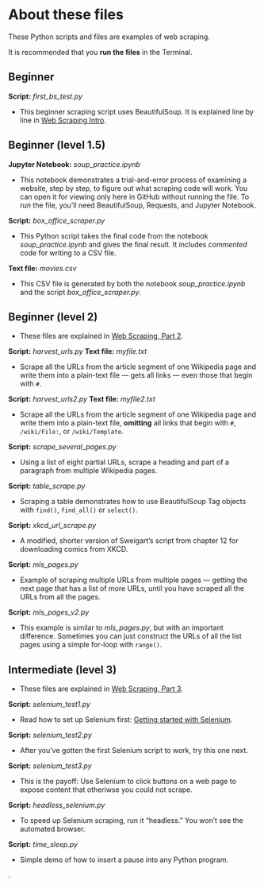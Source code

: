 # About these files

These Python scripts and files are examples of web scraping.

It is recommended that you **run the files** in the Terminal.

## Beginner

**Script:** *first_bs_test.py*

- This beginner scraping script uses BeautifulSoup. It is explained line by line in [Web Scraping Intro](https://python-adv-web-apps.readthedocs.io/en/latest/scraping.html).

## Beginner (level 1.5)

**Jupyter Notebook:** *soup_practice.ipynb*

- This notebook demonstrates a trial-and-error process of examining a website, step by step, to figure out what scraping code will work. You can open it for viewing only here in GitHub without running the file. To *run* the file, you’ll need BeautifulSoup, Requests, and Jupyter Notebook.

**Script:** *box_office_scraper.py*

- This Python script takes the final code from the notebook *soup_practice.ipynb* and gives the final result. It includes *commented* code for writing to a CSV file.

**Text file:** *movies.csv*

- This CSV file is generated by both the notebook *soup_practice.ipynb* and the script *box_office_scraper.py*.

## Beginner (level 2)

- These files are explained in [Web Scraping, Part 2](https://python-adv-web-apps.readthedocs.io/en/latest/scraping2.html).

**Script:** *harvest_urls.py* **Text file:** *myfile.txt*

- Scrape all the URLs from the article segment of one Wikipedia page
   and write them into a plain-text file &mdash; gets all links &mdash; even
   those that begin with `#`.

**Script:** *harvest_urls2.py* **Text file:** *myfile2.txt*

- Scrape all the URLs from the article segment of one Wikipedia page
   and write them into a plain-text file, **omitting** all links that
   begin with `#`, `/wiki/File:`, or `/wiki/Template`.

**Script:** *scrape_several_pages.py*

- Using a list of eight partial URLs, scrape a heading and part of a paragraph from multiple Wikipedia pages.

**Script:** *table_scrape.py*

- Scraping a table demonstrates how to use BeautifulSoup Tag objects with `find()`, `find_all()` or `select()`.

**Script:** *xkcd_url_scrape.py*

- A modified, shorter version of Sweigart’s script from chapter 12 for downloading comics from XKCD.

**Script:** *mls_pages.py*

- Example of scraping multiple URLs from multiple pages &mdash; getting the next page that has a list of more URLs, until you have scraped all the URLs from all the pages.

**Script:** *mls_pages_v2.py*

- This example is similar to *mls_pages.py*, but with an important difference. Sometimes you can just construct the URLs of all the list pages using a simple for-loop with `range()`.

## Intermediate (level 3)

- These files are explained in [Web Scraping, Part 3](https://python-adv-web-apps.readthedocs.io/en/latest/scraping3.html).

**Script:** *selenium_test1.py*

- Read how to set up Selenium first: [Getting started with Selenium](http://bit.ly/selenium-intro).

**Script:** *selenium_test2.py*

- After you’ve gotten the first Selenium script to work, try this one next.

**Script:** *selenium_test3.py*

- This is the payoff: Use Selenium to click buttons on a web page to expose content that otheriwse you could not scrape.

**Script:** *headless_selenium.py*

- To speed up Selenium scraping, run it “headless.” You won’t see the automated browser.

**Script:** *time_sleep.py*

- Simple demo of how to insert a pause into any Python program.

.
